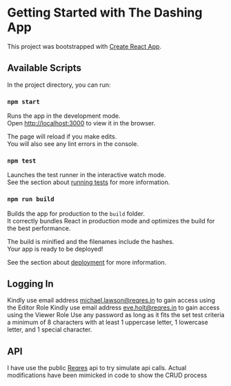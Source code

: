 # Getting Started with The Dashing App

This project was bootstrapped with [Create React App](https://github.com/facebook/create-react-app).

## Available Scripts

In the project directory, you can run:

### `npm start`

Runs the app in the development mode.\
Open [http://localhost:3000](http://localhost:3000) to view it in the browser.

The page will reload if you make edits.\
You will also see any lint errors in the console.

### `npm test`

Launches the test runner in the interactive watch mode.\
See the section about [running tests](https://facebook.github.io/create-react-app/docs/running-tests) for more information.

### `npm run build`

Builds the app for production to the `build` folder.\
It correctly bundles React in production mode and optimizes the build for the best performance.

The build is minified and the filenames include the hashes.\
Your app is ready to be deployed!

See the section about [deployment](https://facebook.github.io/create-react-app/docs/deployment) for more information.

## Logging In

Kindly use email address michael.lawson@reqres.in to gain access using the Editor Role
Kindly use email address eve.holt@reqres.in to gain access using the Viewer Role
Use any password as long as it fits the set test criteria a minimum of 8 characters with at least 1
uppercase letter, 1 lowercase letter, and 1 special character.

## API 
I have use the public [Reqres](https://reqres.in/) api to try simulate api calls.
Actual modifications have been mimicked in code to show the CRUD process


